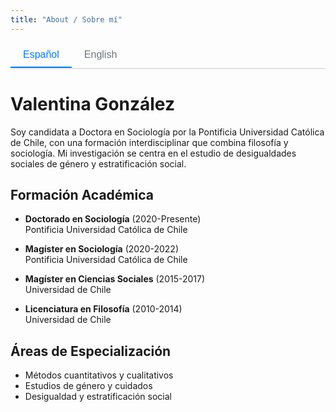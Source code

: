 ```yaml
---
title: "About / Sobre mí"
---
```


<div class="language-tabs">
  <button class="tab-button active" onclick="showTab('spanish')">Español</button>
  <button class="tab-button" onclick="showTab('english')">English</button>
</div>

<div id="spanish" class="tab-content active">

# Valentina González

Soy candidata a Doctora en Sociología por la Pontificia Universidad Católica de Chile, con una formación interdisciplinar que combina filosofía y sociología. Mi investigación se centra en el estudio de desigualdades sociales de género y estratificación social.

## Formación Académica

* **Doctorado en Sociología** (2020-Presente)  
  Pontificia Universidad Católica de Chile

* **Magíster en Sociología** (2020-2022)  
  Pontificia Universidad Católica de Chile

* **Magíster en Ciencias Sociales** (2015-2017)  
  Universidad de Chile

* **Licenciatura en Filosofía** (2010-2014)  
  Universidad de Chile

## Áreas de Especialización

* Métodos cuantitativos y cualitativos
* Estudios de género y cuidados
* Desigualdad y estratificación social

</div>

<div id="english" class="tab-content">

# Valentina González

I am a PhD candidate in Sociology at Pontificia Universidad Católica de Chile, with an interdisciplinary background combining philosophy and sociology. My research focuses on the study of gender social inequalities and social stratification.

## Academic Background

* **PhD in Sociology** (2020-Present)  
  Pontificia Universidad Católica de Chile

* **Master's in Sociology** (2020-2022)  
  Pontificia Universidad Católica de Chile

* **Master's in Social Sciences** (2015-2017)  
  Universidad de Chile

* **Bachelor's in Philosophy** (2010-2014)  
  Universidad de Chile

## Areas of Specialization

* Quantitative and qualitative methods
* Gender and care studies
* Inequality and social stratification

</div>

<style>
.language-tabs {
  display: flex;
  margin-bottom: 20px;
  border-bottom: 2px solid #e1e5e9;
}

.tab-button {
  background: none;
  border: none;
  padding: 10px 20px;
  cursor: pointer;
  font-size: 16px;
  font-weight: 500;
  color: #6c757d;
  border-bottom: 2px solid transparent;
  transition: all 0.3s ease;
}

.tab-button.active {
  color: #007bff;
  border-bottom-color: #007bff;
}

.tab-button:hover {
  color: #007bff;
}

.tab-content {
  display: none;
}

.tab-content.active {
  display: block;
}
</style>

<script>
function showTab(language) {
  // Hide all tabs
  document.querySelectorAll('.tab-content').forEach(tab => {
    tab.classList.remove('active');
  });
  
  // Remove active class from all buttons
  document.querySelectorAll('.tab-button').forEach(button => {
    button.classList.remove('active');
  });
  
  // Show selected tab
  document.getElementById(language).classList.add('active');
  
  // Activate clicked button
  event.target.classList.add('active');
}
</script>
